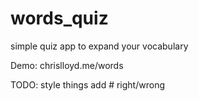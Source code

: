 # words_quiz
simple quiz app to expand your vocabulary

Demo: chrislloyd.me/words

TODO:
  style things
  add # right/wrong
